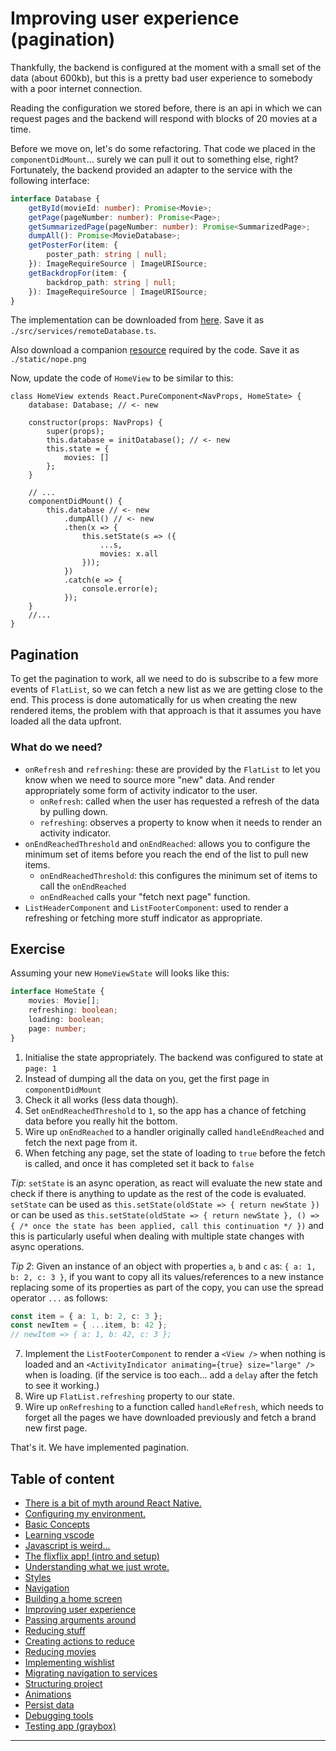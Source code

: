 # Improving user experience (pagination)

Thankfully, the backend is configured at the moment with a small set of the data (about 600kb), but this is a pretty bad user experience to somebody with a poor internet connection.

Reading the configuration we stored before, there is an api in which we can request pages and the backend will respond with blocks of 20 movies at a time.

Before we move on, let's do some refactoring. That code we placed in the `componentDidMount`... surely we can pull it out to something else, right? Fortunately, the backend provided an adapter to the service with the following interface:

```ts
interface Database {
    getById(movieId: number): Promise<Movie>;
    getPage(pageNumber: number): Promise<Page>;
    getSummarizedPage(pageNumber: number): Promise<SummarizedPage>;
    dumpAll(): Promise<MovieDatabase>;
    getPosterFor(item: {
        poster_path: string | null;
    }): ImageRequireSource | ImageURISource;
    getBackdropFor(item: {
        backdrop_path: string | null;
    }): ImageRequireSource | ImageURISource;
}
```

The implementation can be downloaded from [here](./support/11.remoteDatabase.ts). Save it as `./src/services/remoteDatabase.ts`.

Also download a companion [resource](./support/nope.png) required by the code. Save it as `./static/nope.png`

Now, update the code of `HomeView` to be similar to this:

```tsx
class HomeView extends React.PureComponent<NavProps, HomeState> {
    database: Database; // <- new

    constructor(props: NavProps) {
        super(props);
        this.database = initDatabase(); // <- new
        this.state = {
            movies: []
        };
    }

    // ...
    componentDidMount() {
        this.database // <- new
            .dumpAll() // <- new
            .then(x => {
                this.setState(s => ({
                    ...s,
                    movies: x.all
                }));
            })
            .catch(e => {
                console.error(e);
            });
    }
    //...
}
```

## Pagination

To get the pagination to work, all we need to do is subscribe to a few more events of `FlatList`, so we can fetch a new list as we are getting close to the end. This process is done automatically for us when creating the new rendered items, the problem with that approach is that it assumes you have loaded all the data upfront.

### What do we need?

-   `onRefresh` and `refreshing`: these are provided by the `FlatList` to let you know when we need to source more "new" data. And render appropriately some form of activity indicator to the user.
    -   `onRefresh`: called when the user has requested a refresh of the data by pulling down.
    -   `refreshing`: observes a property to know when it needs to render an activity indicator.
-   `onEndReachedThreshold` and `onEndReached`: allows you to configure the minimum set of items before you reach the end of the list to pull new items.
    -   `onEndReachedThreshold`: this configures the minimum set of items to call the `onEndReached`
    -   `onEndReached` calls your "fetch next page" function.
-   `ListHeaderComponent` and `ListFooterComponent`: used to render a refreshing or fetching more stuff indicator as appropriate.

## Exercise

Assuming your new `HomeViewState` will looks like this:

```ts
interface HomeState {
    movies: Movie[];
    refreshing: boolean;
    loading: boolean;
    page: number;
}
```

1. Initialise the state appropriately. The backend was configured to state at `page: 1`
2. Instead of dumping all the data on you, get the first page in `componentDidMount`
3. Check it all works (less data though).
4. Set `onEndReachedThreshold` to `1`, so the app has a chance of fetching data before you really hit the bottom.
5. Wire up `onEndReached` to a handler originally called `handleEndReached` and fetch the next page from it.
6. When fetching any page, set the state of loading to `true` before the fetch is called, and once it has completed set it back to `false`

_Tip_: `setState` is an async operation, as react will evaluate the new state and check if there is anything to update as the rest of the code is evaluated. `setState` can be used as `this.setState(oldState => { return newState })` or can be used as `this.setState(oldState => { return newState }, () => { /* once the state has been applied, call this continuation */ })` and this is particularly useful when dealing with multiple state changes with async operations.

_Tip 2_: Given an instance of an object with properties `a`, `b` and `c` as: `{ a: 1, b: 2, c: 3 }`, if you want to copy all its values/references to a new instance replacing some of its properties as part of the copy, you can use the spread operator `...` as follows:

```ts
const item = { a: 1, b: 2, c: 3 };
const newItem = { ...item, b: 42 };
// newItem => { a: 1, b: 42, c: 3 };
```

7. Implement the `ListFooterComponent` to render a `<View />` when nothing is loaded and an `<ActivityIndicator animating={true} size="large" />` when is loading. (if the service is too each... add a `delay` after the fetch to see it working.)
8. Wire up `FlatList.refreshing` property to our state.
9. Wire up `onRefreshing` to a function called `handleRefresh`, which needs to forget all the pages we have downloaded previously and fetch a brand new first page.

That's it. We have implemented pagination.

Table of content
----

- [There is a bit of myth around React Native.](./01.misconceptions.md)
- [Configuring my environment.](./02.environmentConfig.md)
- [Basic Concepts](./03.basicConcepts.md)
- [Learning vscode](./04.toolOverview.md)
- [Javascript is weird...](./05.oddities.md)
- [The flixflix app! (intro and setup)](./06.setupApp.md)
- [Understanding what we just wrote.](./07.components.md)
- [Styles](./08.stylingComponents.md)
- [Navigation](./09.navigatingBetweenScreens.md)
- [Building a home screen](./10.displayingMovies.md)
- [Improving user experience](./11.pagination.md)
- [Passing arguments around](./12.showingDetails.md)
- [Reducing stuff](./13.reducing.md)
- [Creating actions to reduce](./14.reducingActions.md)
- [Reducing movies](./15.reducingMovies.md)
- [Implementing wishlist](./16.implementingWishlist.md)
- [Migrating navigation to services](./17.migrateNavigation.md)
- [Structuring project](./18.fixingFewIssies.md)
- [Animations](./19.animations.md)
- [Persist data](./20.persistingData.md)
- [Debugging tools](./21.debuggingTools.md)
- [Testing app (graybox)](./22.endToEndTesting.md)
---
